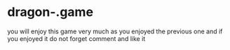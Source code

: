 # dragon-.game
you will enjoy this game very much as you enjoyed the previous one and if you enjoyed it do not forget comment and like it 
